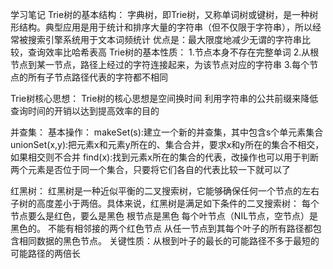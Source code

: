 学习笔记
Trie树的基本结构：
	字典树，即Trie树，又称单词树或键树，是一种树形结构。典型应用是用于统计和排序大量的字符串（但不仅限于字符串），所以经常被搜索引擎系统用于文本词频统计
	优点是：最大限度地减少无谓的字符串比较，查询效率比哈希表高
Trie树的基本性质：
1.节点本身不存在完整单词
2.从根节点到某一节点，路径上经过的字符连接起来，为该节点对应的字符串
3.每个节点的所有子节点路径代表的字符都不相同

Trie树核心思想：
Trie树的核心思想是空间换时间
利用字符串的公共前缀来降低查询时间的开销以达到提高效率的目的

并查集：
基本操作：
makeSet(s):建立一个新的并查集，其中包含s个单元素集合
unionSet(x,y):把元素x和元素y所在的、集合合并，要求x和y所在的集合不相交，如果相交则不合并
find(x):找到元素x所在的集合的代表，改操作也可以用于判断两个元素是否位于同一个集合，只要将它们各自的代表比较一下就可以了

红黑树：
红黑树是一种近似平衡的二叉搜索树，它能够确保任何一个节点的左右子树的高度差小于两倍。具体来说，红黑树是满足如下条件的二叉搜索树：
每个节点要么是红色，要么是黑色
根节点是黑色
每个叶节点（NIL节点，空节点）是黑色的。
不能有相邻接的两个红色节点
从任一节点到其每个叶子的所有路径都包含相同数据的黑色节点。
关键性质：从根到叶子的最长的可能路径不多于最短的可能路径的两倍长










































